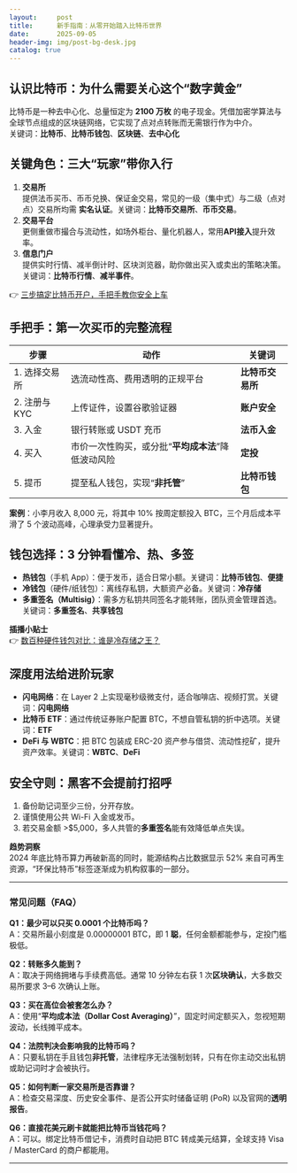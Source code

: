 ```yaml
---
layout:     post
title:      新手指南：从零开始踏入比特币世界
date:       2025-09-05
header-img: img/post-bg-desk.jpg
catalog: true
---
```


## 认识比特币：为什么需要关心这个“数字黄金”
比特币是一种去中心化、总量恒定为 **2100 万枚** 的电子现金。凭借加密学算法与全球节点组成的区块链网络，它实现了点对点转账而无需银行作为中介。  
关键词：**比特币**、**比特币钱包**、**区块链**、**去中心化**

## 关键角色：三大“玩家”带你入行
1. **交易所**  
   提供法币买币、币币兑换、保证金交易，常见的一级（集中式）与二级（点对点）交易所均需 **实名认证**。关键词：**比特币交易所**、**币币交易**。
2. **交易平台**  
   更侧重做市撮合与流动性，如场外柜台、量化机器人，常用**API接入**提升效率。  
3. **信息门户**  
   提供实时行情、减半倒计时、区块浏览器，助你做出买入或卖出的策略决策。关键词：**比特币行情**、**减半事件**。

👉 [三步搞定比特币开户，手把手教你安全上车](https://okxdog.com/)

## 手把手：第一次买币的完整流程
| 步骤 | 动作 | 关键词 |
|---|---|---|
| 1. 选择交易所 | 选流动性高、费用透明的正规平台 | **比特币交易所** |
| 2. 注册与 KYC | 上传证件，设置谷歌验证器 | **账户安全** |
| 3. 入金 | 银行转账或 USDT 充币 | **法币入金** |
| 4. 买入 | 市价一次性购买，或分批“**平均成本法**”降低波动风险 | **定投** |
| 5. 提币 | 提至私人钱包，实现“**非托管**” | **比特币钱包** |

**案例**：小李月收入 8,000 元，将其中 10% 按周定额投入 BTC，三个月后成本平滑了 5 个波动高峰，心理承受力显著提升。

## 钱包选择：3 分钟看懂冷、热、多签
- **热钱包**（手机 App）：便于发币，适合日常小额。关键词：**比特币钱包**、**便捷**  
- **冷钱包**（硬件/纸钱包）：离线存私钥，大额资产必备。关键词：**冷存储**  
- **多重签名（Multisig）**：需多方私钥共同签名才能转账，团队资金管理首选。关键词：**多重签名**、**共享钱包**

**插播小贴士**  
👉 [数百种硬件钱包对比：谁是冷存储之王？](https://okxdog.com/)

## 深度用法给进阶玩家
- **闪电网络**：在 Layer 2 上实现毫秒级微支付，适合咖啡店、视频打赏。关键词：**闪电网络**  
- **比特币 ETF**：通过传统证券账户配置 BTC，不想自管私钥的折中选项。关键词：**ETF**  
- **DeFi 与 WBTC**：把 BTC 包装成 ERC-20 资产参与借贷、流动性挖矿，提升资产效率。关键词：**WBTC**、**DeFi**

## 安全守则：黑客不会提前打招呼
1. 备份助记词至少三份，分开存放。  
2. 谨慎使用公共 Wi-Fi 入金或发币。  
3. 若交易金额 >$5,000，多人共管的**多重签名**能有效降低单点失误。  

**趋势洞察**  
2024 年底比特币算力再破新高的同时，能源结构占比数据显示 52% 来自可再生资源，“环保比特币”标签逐渐成为机构叙事的一部分。

---

### 常见问题（FAQ）

**Q1：最少可以只买 0.0001 个比特币吗？**  
A：交易所最小刻度是 0.00000001 BTC，即 1 **聪**，任何金额都能参与，定投门槛极低。

**Q2：转账多久能到？**  
A：取决于网络拥堵与手续费高低。通常 10 分钟左右获 1 次**区块确认**，大多数交易所要求 3–6 次确认上账。

**Q3：买在高位会被套怎么办？**  
A：使用“**平均成本法（Dollar Cost Averaging）**”，固定时间定额买入，忽视短期波动，长线摊平成本。

**Q4：法院判决会影响我的比特币吗？**  
A：只要私钥在手且钱包**非托管**，法律程序无法强制划转，只有在你主动交出私钥或助记词时才会被执行。

**Q5：如何判断一家交易所是否靠谱？**  
A：检查交易深度、历史安全事件、是否公开实时储备证明 (PoR) 以及官网的**透明报告**。

**Q6：直接花美元刷卡就能把比特币当钱花吗？**  
A：可以。绑定比特币借记卡，消费时自动把 BTC 转成美元结算，全球支持 Visa / MasterCard 的商户都能用。

---